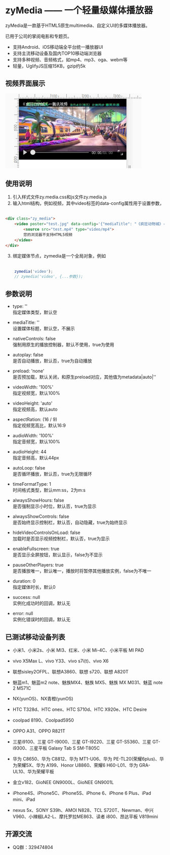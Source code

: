 # zyMedia —— 一个轻量级媒体播放器

zyMedia是一款基于HTML5原生multimedia、自定义UI的多媒体播放器。

已用于公司的掌阅电影和专题页。

* 支持Android、iOS移动端全平台统一播放器UI
* 支持主流移动设备及国内TOP10移动端浏览器
* 支持多种视频、音频格式，如mp4、mp3、oga、webm等
* 轻量，UglifyJS压缩15KB，gzip约5k


## 视频界面展示

![video ui](docs/images/video_ui.png)


## 使用说明

1. 引入样式文件zy.media.css和js文件zy.media.js
2. 输入html结构，例如视频，其中video标签的data-config属性用于设置参数，
```html

<div class="zy_media">
    <video poster="test.jpg" data-config='{"mediaTitle": "《疯狂动物城》--腾讯视频"}'>
        <source src="test.mp4" type="video/mp4">
        您的浏览器不支持HTML5视频
    </video>
</div>

```
3. 绑定媒体节点，zymedia是一个全局对象，例如
```javascript

    zymedia('video');
    // zymedia('video', {...参数});

```

## 参数说明
* type: ''<br>
指定媒体类型，默认空

* mediaTitle: ''<br>
设置媒体标题，默认空，不展示

* nativeControls: false<br>
强制用原生的播放控制器，默认不使用，true为使用

* autoplay: false<br>
是否自动播放，默认否，true为自动播放

* preload: 'none'<br>
是否预加载，默认关闭，和原生preload对应，其他值为metadata|auto|''

* videoWidth: '100%'<br>
指定视频宽，默认100%

* videoHeight: 'auto'<br>
指定视频高，默认auto

* aspectRation: (16 / 9)<br>
指定视频宽高比，默认16:9

* audioWidth: '100%'<br>
指定音频宽，默认100%

* audioHeight: 44<br>
指定音频高，默认44px

* autoLoop: false<br>
是否循环播放，默认否，true为无限循环

* timeFormatType: 1<br>
时间格式类型，默认mm:ss，2为m:s

* alwaysShowHours: false<br>
是否强制显示小时位，默认否，true为显示

* alwaysShowControls: false<br>
是否始终显示控制栏，默认否，自动隐藏，true为始终显示

* hideVideoControlsOnLoad: false<br>
加载时是否显示视频控制栏，默认否，true为显示

* enableFullscreen: true<br>
是否显示全屏按钮，默认显示，false为不显示

* pauseOtherPlayers: true<br>
是否播放唯一，默认唯一，播放时将暂停其他播放实例，false为不唯一

* duration: 0<br>
指定媒体时长，默认0

* success: null<br>
实例化成功时的回调，默认无

* error: null<br>
实例化错误时的回调，默认无


## 已测试移动设备列表

* 小米1、小米2s、小米 MI3、红米、小米 Mi-4C、小米平板 MI PAD

* vivo X5Max L、vivo Y33、vivo s7i(t)、vivo X6

* 联想sisley2OFPL、联想A3860、联想 s720、联想 A820T

* 魅蓝m1、魅蓝m2 note、魅族MX4、魅族 MX5、魅族 MX M031、魅蓝 note 2 M571C

* NX(yunOS)、NX青橙(yunOS)

* HTC T328d、HTC onex、HTC S710d、HTC X920e、HTC Desire

* coolpad 8190、Coolpad5950

* OPPO A31、OPPO R821T

* 三星i9100、三星 GT-I9000、三星 GT-I9220、三星 GT-S5360、三星 GT-i9300、三星平板 Galaxy Tab S SM-T805C

* 华为 C8650、华为 C8812、华为 MT1-U06、华为 PE-TL20(荣耀6plus)、华为荣耀5X、华为 A199、Honor U8860、荣耀6 H60-L01、华为 GRA-UL10、华为荣耀平板

* 金立v182、GioNEE GN9000L、GioNEE GN9001L

* iPhone4S、iPhone5C、iPhone5S、iPhone 6、iPhone 6 Plus、iPad mini、iPad

* nexus 5x、SONY S39h、AMOI N828、TCL S720T、Newman、中兴V960、小辣椒LA2-L、摩托罗拉ME863、读者 i800、昂达平板 V819mini

## 开源交流
* QQ群：329474804
